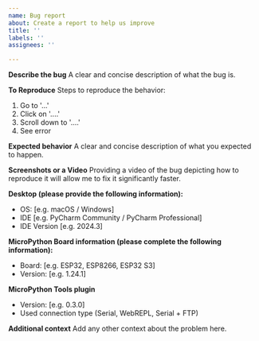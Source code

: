 ```yaml
---
name: Bug report
about: Create a report to help us improve
title: ''
labels: ''
assignees: ''

---
```


**Describe the bug**
A clear and concise description of what the bug is.

**To Reproduce**
Steps to reproduce the behavior:
1. Go to '...'
2. Click on '....'
3. Scroll down to '....'
4. See error

**Expected behavior**
A clear and concise description of what you expected to happen.

**Screenshots or a Video**
Providing a video of the bug depicting how to reproduce it will allow me to fix it significantly faster.

**Desktop (please provide the following information):**
 - OS: [e.g. macOS / Windows]
 - IDE [e.g. PyCharm Community / PyCharm Professional]
 - IDE Version [e.g. 2024.3]

**MicroPython Board information (please complete the following information):**
 - Board: [e.g. ESP32, ESP8266, ESP32 S3]
 - Version: [e.g. 1.24.1]

**MicroPython Tools plugin**
 - Version: [e.g. 0.3.0]
 - Used connection type (Serial, WebREPL, Serial + FTP)


**Additional context**
Add any other context about the problem here.
